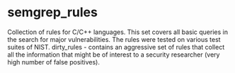 # semgrep_rules
Collection of rules for C/C++ languages. This set covers all basic queries in the search for major vulnerabilities. The rules were tested on various test suites of NIST.
dirty_rules - contains an aggressive set of rules that collect all the information that might be of interest to a security researcher (very high number of false positives).
